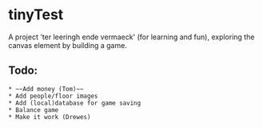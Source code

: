 tinyTest
==================
A project 'ter leeringh ende vermaeck' (for learning and fun), exploring the canvas element by building a game.

## Todo:
	* ~~Add money (Tom)~~
	* Add people/floor images
	* Add (local)database for game saving
	* Balance game
	* Make it work (Drewes)